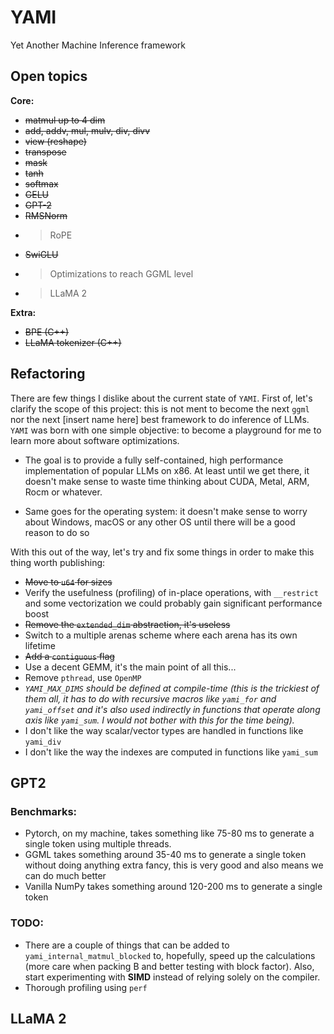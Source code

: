 # YAMI
Yet Another Machine Inference framework

## Open topics
**Core:**
- ~~matmul up to 4 dim~~
- ~~add, addv, mul, mulv, div, divv~~
- ~~view (reshape)~~
- ~~transpose~~
- ~~mask~~
- ~~tanh~~
- ~~softmax~~
- ~~GELU~~
- ~~GPT-2~~
- ~~RMSNorm~~
- >RoPE
- ~~SwiGLU~~
- >Optimizations to reach GGML level
- >LLaMA 2

**Extra:**
- ~~BPE (C++)~~
- ~~LLaMA tokenizer (C++)~~

## Refactoring
There are few things I dislike about the current state of `YAMI`.
First of, let's clarify the scope of this project: this is not ment to become the next `ggml` nor the next
[insert name here] best framework to do inference of LLMs.
`YAMI` was born with one simple objective: to become a playground for me to learn more about software optimizations.

- The goal is to provide a fully self-contained, high performance implementation of popular LLMs on x86.
At least until we get there, it doesn't make sense to waste time thinking about CUDA, Metal, ARM, Rocm or whatever.

- Same goes for the operating system: it doesn't make sense to worry about Windows, macOS or any other OS until there will be
a good reason to do so

With this out of the way, let's try and fix some things in order to make this thing worth publishing:
- ~~Move to `u64` for sizes~~
- Verify the usefulness (profiling) of in-place operations, with `__restrict` and some vectorization we could probably
gain significant performance boost
- ~~Remove the `extended_dim` abstraction, it's useless~~ 
- Switch to a multiple arenas scheme where each arena has its own lifetime
- ~~Add a `contiguous` flag~~
- Use a decent GEMM, it's the main point of all this...
- Remove `pthread`, use `OpenMP`
- _`YAMI_MAX_DIMS` should be defined at compile-time (this is the trickiest of them all,
it has to do with recursive macros like `yami_for` and `yami_offset` and it's also used indirectly in functions
that operate along axis like `yami_sum`. I would not bother with this for the time being)._
- I don't like the way scalar/vector types are handled in functions like `yami_div`
- I don't like the way the indexes are computed in functions like `yami_sum`

## GPT2
### Benchmarks:
- Pytorch, on my machine, takes something like 75-80 ms to generate a single token
using multiple threads.
- GGML takes something around 35-40 ms to generate a single token without doing anything extra fancy, this is very good
and also means we can do much better
- Vanilla NumPy takes something around 120-200 ms to generate a single token

### TODO:
- There are a couple of things that can be added to `yami_internal_matmul_blocked` to, hopefully,
speed up the calculations (more care when packing B and better testing with block factor).
Also, start experimenting with **SIMD** instead of relying solely on the compiler.
- Thorough profiling using `perf`

## LLaMA 2

